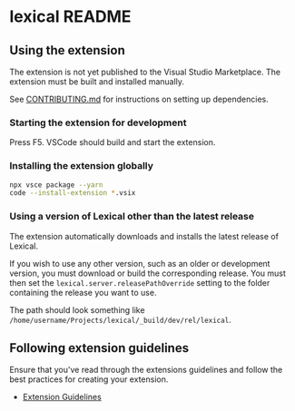 # lexical README

## Using the extension

The extension is not yet published to the Visual Studio Marketplace. The extension must be built and installed manually.

See [CONTRIBUTING.md](./CONTRIBUTING.md) for instructions on setting up dependencies.

### Starting the extension for development

Press F5. VSCode should build and start the extension.

### Installing the extension globally

```sh
npx vsce package --yarn
code --install-extension *.vsix
```

### Using a version of Lexical other than the latest release

The extension automatically downloads and installs the latest release of Lexical.

If you wish to use any other version, such as an older or development version, you must download or build the corresponding release. You must then set the `lexical.server.releasePathOverride` setting to the folder containing the release you want to use.

The path should look something like `/home/username/Projects/lexical/_build/dev/rel/lexical`.

## Following extension guidelines

Ensure that you've read through the extensions guidelines and follow the best practices for creating your extension.

- [Extension Guidelines](https://code.visualstudio.com/api/references/extension-guidelines)
